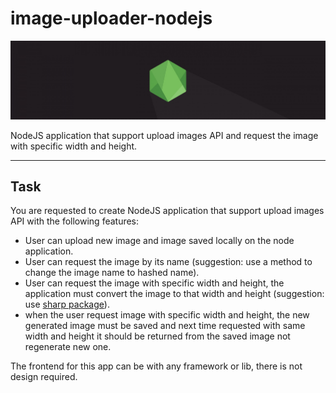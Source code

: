 # image-uploader-nodejs

![Node.js](./cover.jpg)

NodeJS application that support upload images API and request the image with specific width and height.

---

## Task

You are requested to create NodeJS application that support upload images API with the following features:

- User can upload new image and image saved locally on the node application.
- User can request the image by its name (suggestion: use a method to change the image name to hashed name).
- User can request the image with specific width and height, the application must convert the image to that width and height (suggestion: use [sharp package](https://www.npmjs.com/package/sharp)).
- when the user request image with specific width and height, the new generated image must be saved and next time requested with same width and height it should be returned from the saved image not regenerate new one.

The frontend for this app can be with any framework or lib, there is not design required.
